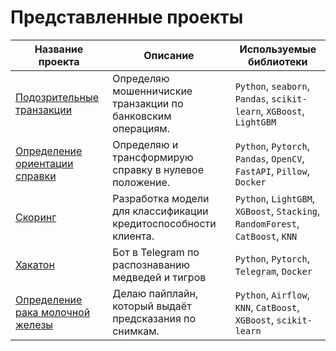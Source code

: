 
# Представленные проекты
| Название проекта                                                                                             | Описание                                                        | Используемые библиотеки                                           |
|--------------------------------------------------------------------------------------------------------------|-----------------------------------------------------------------|-------------------------------------------------------------------|
| [Подозрительные транзакции](https://github.com/MRP4TIK/projects/tree/main/4_Bank_Fraud)                      | Определяю мошенничиские транзакции по банковским операциям.      | `Python`, `seaborn`, `Pandas`, `scikit-learn`, `XGBoost`, `LightGBM` |
| [Определение ориентации справки](https://github.com/MRP4TIK/projects/tree/main/5_Определение_ориентации_справки(DonorSearch.org)) | Определяю и трансформирую справку в нулевое положение.           | `Python`, `Pytorch`, `Pandas`, `OpenCV`, `FastAPI`, `Pillow`, `Docker` |
| [Скоринг](https://github.com/MRP4TIK/projects/tree/main/6_Задача_Кредитного_Скоринга)                          | Разработка модели для классификации кредитоспособности клиента.  | `Python`, `LightGBM`, `XGBoost`, `Stacking`, `RandomForest`, `CatBoost`, `KNN` |
| [Хакатон](https://github.com/MRP4TIK/projects/tree/main/7_Хакатон_распознавание_диких_животных)               | Бот в Telegram по распознаванию медведей и тигров               | `Python`, `Pytorch`, `Telegram`, `Docker`                         |
| [Определение рака молочной железы](https://github.com/MRP4TIK/projects/tree/main/)                            | Делаю пайплайн, который выдаёт предсказания по снимкам.         | `Python`, `Airflow`, `KNN`, `CatBoost`, `XGBoost`, `scikit-learn` |

